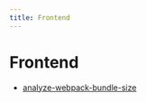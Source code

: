 ```yaml
---
title: Frontend
---
```


# Frontend

- [analyze-webpack-bundle-size](analyze-webpack-bundle-size.md)

